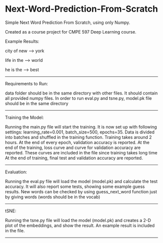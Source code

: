 # Next-Word-Prediction-From-Scratch

Simple Next Word Prediction From Scratch, using only Numpy.

Created as a course project for CMPE 597 Deep Learning course.

Example Results:

city   of   new -->  york

life   in   the -->  world

he   is   the -->  best

------------------------------------------------------------------------------------------

Requirements to Run:

data folder should be in the same directory with other files.
It should contain all provided numpy files.
In order to run eval.py and tsne.py, model.pk file should be in the same directory

------------------------------------------------------------------------------------------

Training the Model:

Running the main.py file will start the training.
It is now set up with following settings: learning_rate=0.001, batch_size=500, epochs=35.
Data is divided into batches and shuffled in the training function.
Training takes around 2 hours.
At the end of every epoch, validation accuracy is reported.
At the end of the training, loss curve and curve for validation accuracy are reported.
These curves are included in the file since training takes long time
At the end of training, final test and validation accuracy are reported.

------------------------------------------------------------------------------------------

Evaluation:

Running the eval.py file will load the model (model.pk) and calculate the test accuracy.
It will also report some tests, showing some example guess results.
New words can be checked by using guess_next_word function just by giving words (words should be in the vocab)

-------------------------------------------------------------------------------------------

tSNE:

Running the tsne.py file will load the model (model.pk) and creates a 2-D plot of the embeddings, and show the result.
An example result is included in the file.

-------------------------------------------------------------------------------------------
